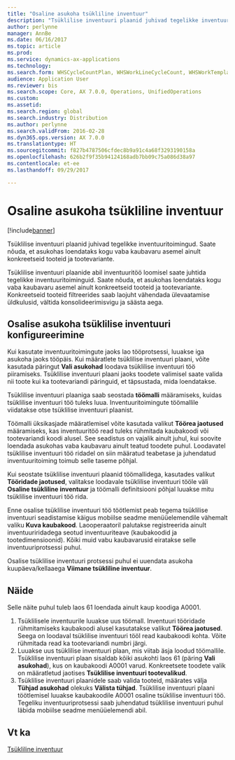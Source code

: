 ```yaml
---
title: "Osaline asukoha tsükliline inventuur"
description: "Tsüklilise inventuuri plaanid juhivad tegelikke inventuuritoimingud. Saate nõuda, et asukohas loendataks kogu vaba kaubavaru asemel ainult konkreetseid tooteid ja tootevariante."
author: perlynne
manager: AnnBe
ms.date: 06/16/2017
ms.topic: article
ms.prod: 
ms.service: dynamics-ax-applications
ms.technology: 
ms.search.form: WHSCycleCountPlan, WHSWorkLineCycleCount, WHSWorkTemplateLineGroup, WHSWorkTemplateTable
audience: Application User
ms.reviewer: bis
ms.search.scope: Core, AX 7.0.0, Operations, UnifiedOperations
ms.custom: 
ms.assetid: 
ms.search.region: global
ms.search.industry: Distribution
ms.author: perlynne
ms.search.validFrom: 2016-02-28
ms.dyn365.ops.version: AX 7.0.0
ms.translationtype: HT
ms.sourcegitcommit: f827b4787506cfdec8b9a91c4a68f3293190158a
ms.openlocfilehash: 626b2f9f35b94124168adb7bb09c75a086d38a97
ms.contentlocale: et-ee
ms.lasthandoff: 09/29/2017

---
```


# <a name="partial-location-cycle-counting"></a>Osaline asukoha tsükliline inventuur

[!include[banner](../includes/banner.md)]


Tsüklilise inventuuri plaanid juhivad tegelikke inventuuritoimingud. Saate nõuda, et asukohas loendataks kogu vaba kaubavaru asemel ainult konkreetseid tooteid ja tootevariante.

Tsüklilise inventuuri plaanide abil inventuuritöö loomisel saate juhtida tegelikke inventuuritoiminguid. Saate nõuda, et asukohas loendataks kogu vaba kaubavaru asemel ainult konkreetseid tooteid ja tootevariante. Konkreetseid tooteid filtreerides saab laojuht vähendada ülevaatamise üldkulusid, vältida konsolideerimisvigu ja säästa aega.

## <a name="how-to-configure-partial-location-cycle-counting"></a>Osalise asukoha tsüklilise inventuuri konfigureerimine
Kui kasutate inventuuritoimingute jaoks lao tööprotsessi, luuakse iga asukoha jaoks tööpäis. Kui määratlete tsüklilise inventuuri plaani, võite kasutada päringut **Vali asukohad** loodava tsüklilise inventuuri töö piiramiseks. Tsüklilise inventuuri plaani jaoks toodete valimisel saate valida nii toote kui ka tootevariandi päringuid, et täpsustada, mida loendatakse. 

Tsüklilise inventuuri plaaniga saab seostada **töömalli** määramiseks, kuidas tsüklilise inventuuri töö tuleks luua. Inventuuritoimingute töömallile viidatakse otse tsüklilise inventuuri plaanist. 

Töömalli üksikasjade määratlemisel võite kasutada valikut **Töörea jaotused** määramiseks, kas inventuuritöö read tuleks rühmitada kaubakoodi või tootevariandi koodi alusel. See seadistus on vajalik ainult juhul, kui soovite loendada asukohas vaba kaubavaru ainult teatud toodete puhul. Loodavatel tsüklilise inventuuri töö ridadel on siin määratud teabetase ja juhendatud inventuuritoiming toimub selle taseme põhjal. 

Kui seostate tsüklilise inventuuri plaanid töömallidega, kasutades valikut **Tööridade jaotused**, valitakse loodavale tsüklilise inventuuri tööle väli **Osaline tsükliline inventuur** ja töömalli definitsiooni põhjal luuakse mitu tsüklilise inventuuri töö rida. 

Enne osalise tsüklilise inventuuri töö töötlemist peab tegema tsüklilise inventuuri seadistamise käigus mobiilse seadme menüüelemendile vähemalt valiku **Kuva kaubakood**. Laooperaatoril palutakse registreerida ainult inventuuriridadega seotud inventuuriteave (kaubakoodid ja tootedimensioonid). Kõiki muid vabu kaubavarusid eiratakse selle inventuuriprotsessi puhul. 

Osalise tsüklilise inventuuri protsessi puhul ei uuendata asukoha kuupäeva/kellaaega **Viimane tsükliline inventuur**.

## <a name="example"></a>Näide
Selle näite puhul tuleb laos 61 loendada ainult kaup koodiga A0001.

1.  Tsüklilisele inventuurile luuakse uus töömall. Inventuuri tööridade rühmitamiseks kaubakoodi alusel kasutatakse valikut **Töörea jaotused**. Seega on loodaval tsüklilise inventuuri tööl read kaubakoodi kohta. Võite rühmitada read ka tootevariandi numbri järgi.
2.  Luuakse uus tsüklilise inventuuri plaan, mis viitab äsja loodud töömallile. Tsüklilise inventuuri plaan sisaldab kõiki asukohti laos 61 (päring **Vali asukohad**), kus on kaubakoodi A0001 varud. Konkreetsete toodete valik on määratletud jaotises **Tsüklilise inventuuri tootevalikud**.
3.  Tsüklilise inventuuri plaanidele saab valida tooteid, määrates välja **Tühjad asukohad** olekuks **Välista tühjad**. Tsüklilise inventuuri plaani töötlemisel luuakse kaubakoodile A0001 osaline tsüklilise inventuuri töö. Tegeliku inventuuriprotsessi saab juhendatud tsüklilise inventuuri puhul läbida mobiilse seadme menüüelemendi abil.



<a name="see-also"></a>Vt ka
--------

[Tsükliline inventuur](cycle-counting.md)


